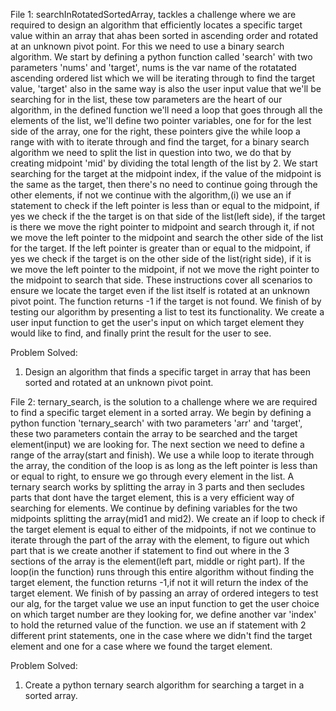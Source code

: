 File 1: searchInRotatedSortedArray, tackles a challenge where we are required to design an algorithm that efficiently locates a specific target value within an array that ahas been sorted in ascending order and rotated at an unknown pivot point. For this we need to use a binary search algorithm. We start by defining a python function called 'search' with two parameters 'nums' and 'target', nums is the var name of the rotatated ascending ordered list which we will be iterating through to find the target value, 'target' also in the same way is also the user input value that we'll be searching for in the list, these tow parameters are the heart of our algorithm, in the defined function we'll need a loop that goes through all the elements of the list, we'll define two pointer variables, one for for the lest side of the array, one for the right, these pointers give the while loop a range with with to iterate through and find the target, for a binary search algorithm we need to split the list in question into two, we do that by creating midpoint 'mid' by dividing the total length of the list by 2. We start searching for the target at the midpoint index, if the value of the midpoint is the same as the target, then there's no need to continue going through the other elements, if not we continue with the algorithm,(i) we use an if statement to check if the left pointer is less than or equal to the midpoint, if yes we check if the the target is on that side of the list(left side), if the target is there we move the right pointer to midpoint and search through it, if not we move the left pointer to the midpoint and search the other side of the list for the target. If the left pointer is greater than or equal to the midpoint, if yes we check if the target is on the other side of the list(right side), if it is we move the left pointer to the midpoint, if not we move the right pointer to the midpoint to search that side.
These instructions cover all scenarios to ensure we locate the target even if the list itself is rotated at an unknown pivot point. 
The function returns -1 if the target is not found.
We finish of by testing our algorithm by presenting a list to test its functionality. We create a user input function to get the user's input on which target element they would like to find, and finally print the result for the user to see.

Problem Solved:
1. Design an algorithm that finds a specific target in array that has been sorted and rotated at an unknown pivot point.


File 2: ternary_search, is the solution to a challenge where we are required to find a specific target element in a sorted array. We begin by defining a python function 'ternary_search' with two parameters 'arr' and 'target', these two parameters contain the array to be searched and the target element(input) we are looking for. The next section we need to define a range of the array(start and finish). We use a while loop to iterate through the array, the condition of the loop is as long as the left pointer is less than or equal to right, to ensure we go through every element in the list. A ternary search works by splitting the array in 3 parts and then secludes parts that dont have the target element, this is a very efficient way of searching for elements. We continue by defining variables for the two midpoints splitting the array(mid1 and mid2). We create an if loop to check if the target element is equal to either of the midpoints, if not we continue to iterate through the part of the array with the element, to figure out which part that is  we create another if statement to find out where in the 3 sections of the array is the element(left part, middle or right part). If the loop(in the function) runs through this entire algorithm without finding the target element, the function returns -1,if not it will return the index of the target element. We finish of by passing an array of ordered integers to test our alg, for the target value we use an input function to get the user choice on which target number are they looking for, we define another var 'index' to hold the returned value of the function. we use an if statement with 2 different print statements, one in the case where we didn't find the target element and one for a case where we found the target element. 

Problem Solved:
1. Create a python ternary search algorithm for searching a target in a sorted array.